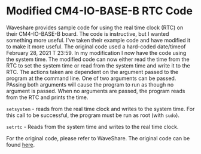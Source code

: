 # Modified CM4-IO-BASE-B RTC Code

Waveshare provides sample code for using the real time clock (RTC) on their CM4-IO-BASE-B board. The code is instructive, but I wanted something more useful. I've taken their example code and have modified it to make it more useful. The original code used a hard-coded date/timeof February 28, 2021 T 23:59. In my modification I now have the code using the system time. The modified code can now either read the time from the RTC to set the system time or read from the system time and write it to the RTC. The actions taken are dependent on the argument passed to the program at the command line. One of two arguments can be passed. PAssing both arguments will cause the program to run as though no argument is passed. When no arguments are passed, the program reads from the RTC and prints the time. 

`setsystem` - reads from the real time clock and writes to the system time. For this call to be successful, the program must be run as root (with `sudo`).

`setrtc` - Reads from the system time and writes to the real time clock.

For the original code, please refer to WaveShare. The original code can be found [here](https://www.waveshare.com/wiki/CM4-IO-BASE-B).